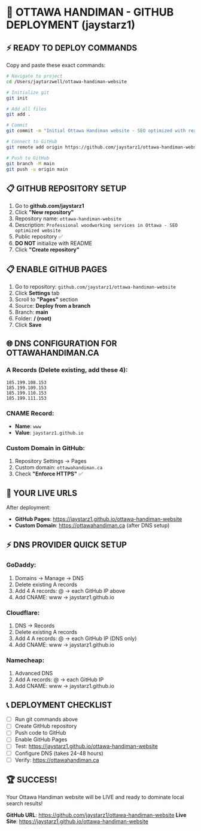 # 🚀 OTTAWA HANDIMAN - GITHUB DEPLOYMENT (jaystarz1)

## ⚡ READY TO DEPLOY COMMANDS

Copy and paste these exact commands:

```bash
# Navigate to project
cd /Users/jaytarzwell/ottawa-handiman-website

# Initialize git
git init

# Add all files  
git add .

# Commit
git commit -m "Initial Ottawa Handiman website - SEO optimized with real photos and testimonials"

# Connect to GitHub
git remote add origin https://github.com/jaystarz1/ottawa-handiman-website.git

# Push to GitHub
git branch -M main
git push -u origin main
```

## 📋 GITHUB REPOSITORY SETUP

1. Go to **github.com/jaystarz1**
2. Click **"New repository"**
3. Repository name: `ottawa-handiman-website`
4. Description: `Professional woodworking services in Ottawa - SEO optimized website`
5. Public repository ✅
6. **DO NOT** initialize with README
7. Click **"Create repository"**

## 📋 ENABLE GITHUB PAGES

1. Go to repository: `github.com/jaystarz1/ottawa-handiman-website`
2. Click **Settings** tab
3. Scroll to **"Pages"** section
4. Source: **Deploy from a branch**
5. Branch: **main**
6. Folder: **/ (root)**
7. Click **Save**

## 🌐 DNS CONFIGURATION FOR OTTAWAHANDIMAN.CA

### A Records (Delete existing, add these 4):
```
185.199.108.153
185.199.109.153  
185.199.110.153
185.199.111.153
```

### CNAME Record:
- **Name**: `www`
- **Value**: `jaystarz1.github.io`

### Custom Domain in GitHub:
1. Repository Settings → Pages
2. Custom domain: `ottawahandiman.ca`
3. Check **"Enforce HTTPS"** ✅

## 🎯 YOUR LIVE URLS

After deployment:
- **GitHub Pages**: https://jaystarz1.github.io/ottawa-handiman-website
- **Custom Domain**: https://ottawahandiman.ca (after DNS setup)

## ⚡ DNS PROVIDER QUICK SETUP

### GoDaddy:
1. Domains → Manage → DNS
2. Delete existing A records
3. Add 4 A records: @ → each GitHub IP above
4. Add CNAME: www → jaystarz1.github.io

### Cloudflare:
1. DNS → Records
2. Delete existing A records
3. Add 4 A records: @ → each GitHub IP (DNS only)
4. Add CNAME: www → jaystarz1.github.io

### Namecheap:
1. Advanced DNS
2. Add A records: @ → each GitHub IP
3. Add CNAME: www → jaystarz1.github.io

## 📞 DEPLOYMENT CHECKLIST

- [ ] Run git commands above
- [ ] Create GitHub repository
- [ ] Push code to GitHub
- [ ] Enable GitHub Pages
- [ ] Test: https://jaystarz1.github.io/ottawa-handiman-website
- [ ] Configure DNS (takes 24-48 hours)
- [ ] Verify: https://ottawahandiman.ca

## 🏆 SUCCESS!

Your Ottawa Handiman website will be LIVE and ready to dominate local search results!

**GitHub URL**: https://github.com/jaystarz1/ottawa-handiman-website
**Live Site**: https://jaystarz1.github.io/ottawa-handiman-website